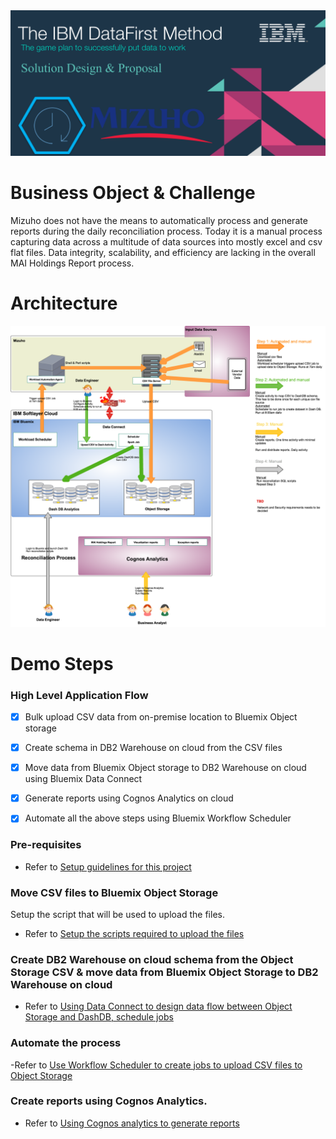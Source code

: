 <img src="https://github.com/arunwagle/DemoRepo/blob/master/clients/Mizuho/images/Mizuho_header.png">

# Business Object & Challenge
Mizuho does not have the means to automatically process and generate reports during the daily reconciliation process. Today it is a manual process capturing data across a multitude of data sources into mostly excel and csv flat files. Data integrity, scalability, and efficiency are lacking in the overall MAI Holdings Report process.

# Architecture

<img src="https://github.com/arunwagle/DemoRepo/blob/master/clients/Mizuho/images/Mizuho-architecture.png">

# Demo Steps
### High Level Application Flow
- [x] Bulk upload CSV data from on-premise location to Bluemix Object storage
- [x] Create schema in DB2 Warehouse on cloud from the CSV files
- [x] Move data from Bluemix Object storage to DB2 Warehouse on cloud using Bluemix Data Connect
- [x] Generate reports using Cognos Analytics on cloud
- [x] Automate all the above steps using Bluemix Workflow Scheduler 


### Pre-requisites
- Refer to [Setup guidelines for this project](setupdoc.md)

### Move CSV files to Bluemix Object Storage
  Setup the script that will be used to upload the files.  
  - Refer to [Setup the scripts required to upload the files](src/main/bin/scripts/moveToCloud/README.md)  

### Create DB2 Warehouse on cloud schema from the Object Storage CSV & move data from Bluemix Object Storage to DB2 Warehouse on cloud
- Refer to [Using Data Connect to design data flow between Object Storage and DashDB, schedule jobs](DataConnect.md)

### Automate the process 
-Refer to [Use Workflow Scheduler to create jobs to upload CSV files to Object Storage](WorkflowScheduler.md)

### Create reports using Cognos Analytics.
- Refer to [Using Cognos analytics to generate reports](CognosAnalytics.md)

